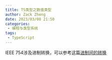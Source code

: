 ```yaml
---
title: TS类型之数值类型
author: Zack Zheng
date: 2023/03/08 21:50
categories:
 - 编程与类型系统
tags:
 - TypeScript
---
```


<simple-img src="TS类型之数值类型.svg" />


IEEE 754涉及进制转换，可以参考这篇[进制间的转换](../../../program/pieces/2023/03/07/进制间的转换.md)
